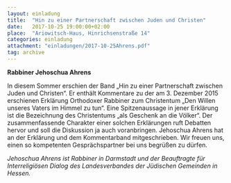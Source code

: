 ```yaml
---
layout: einladung
title:  "Hin zu einer Partnerschaft zwischen Juden und Christen"
date:   2017-10-25 19:00:00+02:00
place:  "Ariowitsch-Haus, Hinrichsenstraße 14"
categories: einladung
attachment: "einladungen/2017-10-25Ahrens.pdf"
tag: archive
---
```


**Rabbiner Jehoschua Ahrens**

In diesem Sommer erschien der Band „Hin zu einer Partnerschaft zwischen Juden und Christen“. Er enthält Kommentare zu der am 3. Dezember 2015 erschienen Erklärung Orthodoxer Rabbiner zum Christentum „Den Willen unseres Vaters im Himmel zu tun“. Eine Spitzenaussage in jener Erklärung ist die Bezeichnung des Christentums „als Geschenk an die Völker“. Der zusammenfassende Charakter einer solchen Erklärungen ruft Debatten hervor und soll die Diskussion ja auch voranbringen. Jehoschua Ahrens hat an der Erklärung und dem Kommentarband mitgeschrieben. Wir freuen uns, einen so kompetenten Gesprächspartner bei uns begrüßen zu dürfen.

*Jehoschua Ahrens
ist Rabbiner in Darmstadt
und der Beauftragte für Interreligiösen Dialog des Landesverbandes der Jüdischen Gemeinden in Hessen.*
